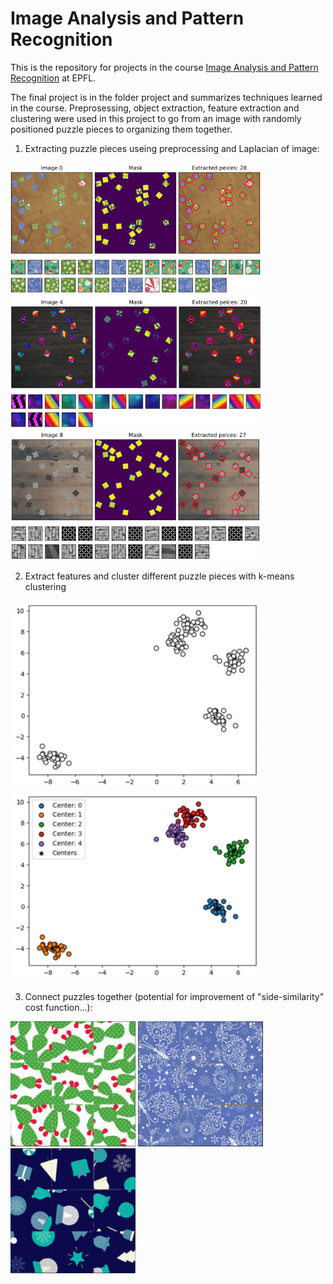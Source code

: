 # Image Analysis and Pattern Recognition

This is the repository for projects in the course [Image Analysis and Pattern Recognition](https://edu.epfl.ch/coursebook/en/image-analysis-and-pattern-recognition-EE-451) at EPFL.

The final project is in the folder project and summarizes techniques learned in the course. Preprosessing, object extraction, feature extraction and clustering were used in this project to go from an image with randomly positioned puzzle pieces to organizing them together.

1. Extracting puzzle pieces useing preprocessing and Laplacian of image:
<p float="left">
  <img src="images/extraction.png" width="400" />
  <img src="images/extraction2.png" width="400" />
  <img src="images/extraction3.png" width="400" />
</p>

2. Extract features and cluster different puzzle pieces with k-means clustering
<p float="left">
  <img src="images/cluster1.png" width="400" />
  <img src="images/cluster2.png" width="400" />
</p>

3. Connect puzzles together (potential for improvement of "side-similarity" cost function...):
<p float="left">
  <img src="images/solve1.png" width="200" />
  <img src="images/solve2.png" width="200" />
  <img src="images/solve3.png" width="200" />
</p>
